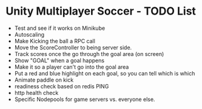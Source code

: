 # Unity Multiplayer Soccer - TODO List

- Test and see if it works on Minikube
- Autoscaling
- Make Kicking the ball a RPC call
- Move the ScoreController to being server side.
- Track scores once the go through the goal area (on screen)
- Show "GOAL" when a goal happens
- Make it so a player can't go into the goal area
- Put a red and blue highlight on each goal, so you can tell which is which
- Animate paddle on kick
- readiness check based on redis PING
- http health check
- Specific Nodepools for game servers vs. everyone else.